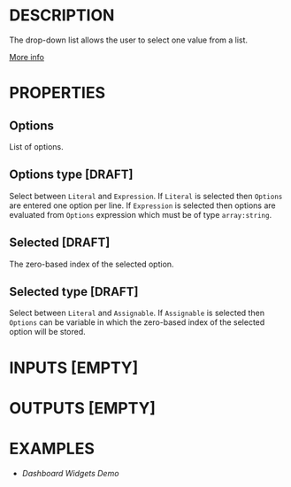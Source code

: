 # DESCRIPTION

The drop-down list allows the user to select one value from a list.

[More info](https://docs.lvgl.io/8.3/widgets/core/dropdown.html)

# PROPERTIES

## Options

List of options.

## Options type [DRAFT]

Select between `Literal` and `Expression`. If `Literal` is selected then `Options` are entered one option per line. If `Expression` is selected then options are evaluated from `Options` expression which must be of type `array:string`.

## Selected [DRAFT]

The zero-based index of the selected option.

## Selected type [DRAFT]

Select between `Literal` and `Assignable`. If `Assignable` is selected then `Options` can be variable in which the zero-based index of the selected option will be stored.

# INPUTS [EMPTY]

# OUTPUTS [EMPTY]

# EXAMPLES

-   _Dashboard Widgets Demo_
